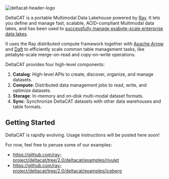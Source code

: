 ![deltacat-header-logo](media/deltacat-logo-alpha.png)

DeltaCAT is a portable Multimodal Data Lakehouse powered by [Ray](https://github.com/ray-project/ray). It lets you define and manage
fast, scalable, ACID-compliant Multimodal data lakes, and has been used to [successfully manage exabyte-scale enterprise
data lakes](https://aws.amazon.com/blogs/opensource/amazons-exabyte-scale-migration-from-apache-spark-to-ray-on-amazon-ec2/).

It uses the Ray distributed compute framework together with [Apache Arrow](https://github.com/apache/arrow) and
[Daft](https://github.com/Eventual-Inc/Daft) to efficiently scale common table management tasks, like petabyte-scale
merge-on-read and copy-on-write operations.

DeltaCAT provides four high-level components:
1. **Catalog**: High-level APIs to create, discover, organize, and manage datasets.
2. **Compute**: Distributed data management jobs to read, write, and optimize datasets.
3. **Storage**: In-memory and on-disk multi-modal dataset formats.
4. **Sync**: Synchronize DeltaCAT datasets with other data warehouses and table formats.


## Getting Started

DeltaCAT is rapidly evolving. Usage instructions will be posted here soon!

For now, feel free to peruse some of our examples:
* https://github.com/ray-project/deltacat/tree/2.0/deltacat/examples/rivulet
* https://github.com/ray-project/deltacat/tree/2.0/deltacat/examples/iceberg
